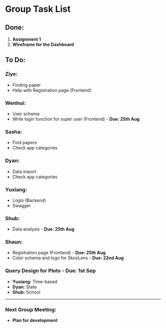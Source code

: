 # Group Task List

## Done:
1. **Assignment 1**
2. **Wireframe for the Dashboard**

## To Do:

### Ziye:
- Finding paper
- Help with Registration page (Frontend)

### Wenhui:
- User schema
- Write login function for super user (Frontend) - **Due: 25th Aug**

### Sasha:
- Find papers
- Check app categories

### Dyan:
- Data import
- Check app categories

### Yuxiang:
- Login (Backend)
- Swagger

### Shub:
- Data analysis - **Due: 25th Aug**

### Shaun:
- Registration page (Frontend) - **Due: 25th Aug**
- Color schema and logo for SkooLens - **Due: 22nd Aug**

### Query Design for Plots - **Due: 1st Sep**
- **Yuxiang:** Time-based
- **Dyan:** State
- **Shub:** School

---

### Next Group Meeting:
- **Plan for development**
